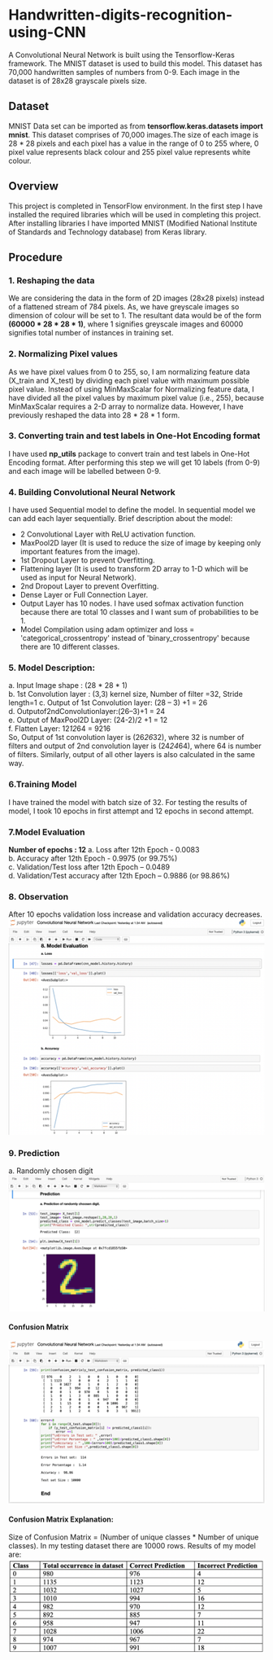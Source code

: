 # Handwritten-digits-recognition-using-CNN
A Convolutional Neural Network is built using the Tensorflow-Keras framework. The MNIST dataset is used to build this model. This dataset has 70,000 handwritten samples of numbers from 0-9. Each image in the dataset is of 28x28 grayscale pixels size.

## Dataset
MNIST Data set can be imported as from **tensorflow.keras.datasets import mnist**. This dataset comprises of 70,000 images.The size of each image is 28 * 28 pixels and each pixel has a value in the range of 0 to 255 where, 0 pixel value represents black colour and 255 pixel value represents white colour.

## Overview
This project is completed in TensorFlow environment. In the first step I have installed the required libraries which will be used in completing this project.
After installing libraries I have imported MNIST (Modified National Institute of Standards and Technology database) from Keras library.

## Procedure

### 1. Reshaping the data

We are considering the data in the form of 2D images (28x28 pixels) instead of a flattened stream of 784 pixels. As, we have greyscale images so dimension of colour
will be set to 1. The resultant data would be of the form **(60000 * 28 * 28 * 1)**, where 1 signifies greyscale images and 60000 signifies total number of instances in training set. 


### 2. Normalizing Pixel values
As we have pixel values from 0 to 255, so, I am normalizing feature data (X_train and X_test) by dividing each pixel value with maximum possible pixel value.
Instead of using MinMaxScalar for Normalizing feature data, I have divided all the pixel values by maximum pixel value (i.e., 255), because MinMaxScalar requires a 2-D array to normalize data. However, I have previously reshaped the data into 28 * 28 * 1 form.

### 3. Converting train and test labels in One-Hot Encoding format
I have used **np_utils** package to convert train and test labels in One-Hot Encoding format. After performing this step we will get 10 labels (from 0-9) and each image will be labelled between 0-9.

### 4. Building Convolutional Neural Network
I have used Sequential model to define the model. In sequential model we can add each layer sequentially. Brief description about the model:  
- 2 Convolutional Layer with ReLU activation function.  
- MaxPool2D layer (It is used to reduce the size of image by keeping only important features from the image).  
- 1st Dropout Layer to prevent Overfitting.
- Flattening layer (It is used to transform 2D array to 1-D which will be used as input for Neural Network).  
- 2nd Dropout Layer to prevent Overfitting.  
- Dense Layer or Full Connection Layer.  
- Output Layer has 10 nodes. I have used sofmax activation function because there are total 10 classes and I want sum of probabilities to be 1.  
- Model Compilation using adam optimizer and loss = 'categorical_crossentropy' instead of 'binary_crossentropy' because there are 10 different classes.  

### 5. Model Description:
a. Input Image shape : (28 * 28 * 1)  
b. 1st Convolution layer : (3,3) kernel size, Number of filter =32, Stride length=1 c. Output of 1st Convolution layer: (28 – 3) +1 = 26  
d. Outputof2ndConvolutionlayer:(26–3)+1 = 24  
e. Output of MaxPool2D Layer: (24-2)/2 +1 = 12  
f. Flatten Layer: 12*12*64 = 9216  
So, Output of 1st convolution layer is (26*26*32), where 32 is number of filters and output of 2nd convolution layer is (24*24*64), where 64 is number of filters.   Similarly, output of all other layers is also calculated in the same way.


### 6.Training Model
I have trained the model with batch size of 32. For testing the results of model, I took 10 epochs in first attempt and 12 epochs in second attempt.

### 7.Model Evaluation 
**Number of epochs : 12**
a. Loss after 12th Epoch - 0.0083  
b. Accuracy after 12th Epoch - 0.9975 (or 99.75%)  
c. Validation/Test loss after 12th Epoch – 0.0489  
d. Validation/Test accuracy after 12th Epoch – 0.9886 (or 98.86%)  

### 8. Observation 
After 10 epochs validation loss increase and validation accuracy decreases.
![image](https://github.com/ManjinderSingh3/Handwritten-digits-recognition-using-CNN/blob/main/Results/Model%20Accuracy%20and%20loss.png)

### 9. Prediction
a. Randomly chosen digit
![image](https://github.com/ManjinderSingh3/Handwritten-digits-recognition-using-CNN/blob/main/Results/Prediction.png)
#### Confusion Matrix
![image](https://github.com/ManjinderSingh3/Handwritten-digits-recognition-using-CNN/blob/main/Results/Confusion%20Matrix.png)

#### Confusion Matrix Explanation:
Size of Confusion Matrix = (Number of unique classes * Number of unique classes). In my testing dataset there are 10000 rows. Results of my model are:  
![image](https://github.com/ManjinderSingh3/Handwritten-digits-recognition-using-CNN/blob/main/Results/CM%20Explanation.png)

